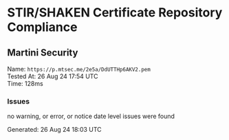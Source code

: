 # STIR/SHAKEN Certificate Repository Compliance

## Martini Security

Name: `https://p.mtsec.me/2e5a/DdUTTHp6AKV2.pem`\
Tested At: 26 Aug 24 17:54 UTC\
Time: 128ms

### Issues

no warning, or error, or notice date level issues were found

Generated: 26 Aug 24 18:03 UTC